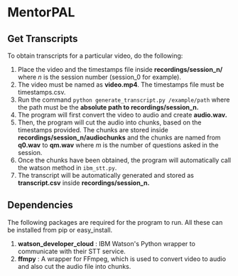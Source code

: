 # MentorPAL

Get Transcripts
---------------
To obtain transcripts for a particular video, do the following:

  1. Place the video and the timestamps file inside **recordings/session_n/** where *n* is the session number (session_0 for example).
  2. The video must be named as **video.mp4**. The timestamps file must be timestamps.csv.
  3. Run the command `python generate_transcript.py /example/path` where the path must be the **absolute path to recordings/session_n.**
  4. The program will first convert the video to audio and create **audio.wav.**
  5. Then, the program will cut the audio into chunks, based on the timestamps provided. The chunks are stored inside **recordings/session_n/audiochunks** and the chunks are named from **q0.wav** to **qm.wav** where *m* is the number of questions asked in the session.
  6. Once the chunks have been obtained, the program will automatically call the watson method in `ibm_stt.py`.
  7. The transcript will be automatically generated and stored as **transcript.csv** inside **recordings/session_n.**
  
  
Dependencies
------------
The following packages are required for the program to run. All these can be installed from pip or easy_install.
  
  1. **watson_developer_cloud** : IBM Watson's Python wrapper to communicate with their STT service.
  2. **ffmpy** : A wrapper for FFmpeg, which is used to convert video to audio and also cut the audio file into chunks.
  
  
